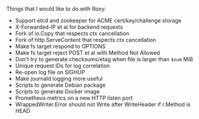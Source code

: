 Things that I would like to do with Roxy:

* Support etcd and zookeeper for ACME cert/key/challenge storage
* X-Forwarded-IP et al for backend requests
* Fork of io.Copy that respects ctx cancellation
* Fork of http.ServeContent that respects ctx cancellation
* Make fs target respond to OPTIONS
* Make fs target reject POST et al with Method Not Allowed
* Don't try to generate checksums/etag when file is larger than `$num` MiB
* Unique request IDs for log correlation
* Re-open log file on SIGHUP
* Make journald logging more useful
* Scripts to generate Debian package
* Scripts to generate Docker image
* Prometheus metrics on a new HTTP listen port
* WrappedWriter.Error should not Write after WriteHeader if r.Method is HEAD
